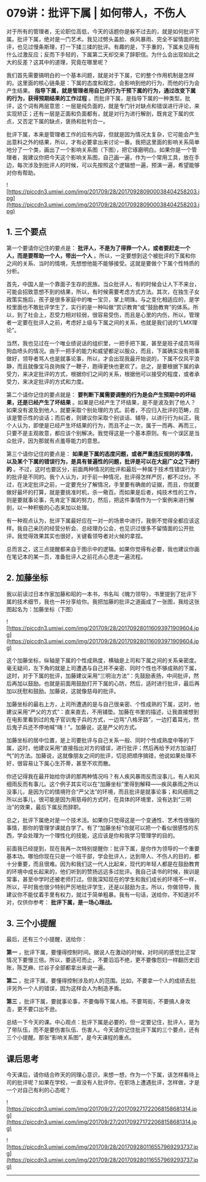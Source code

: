 # 079讲：批评下属 | 如何带人，不伤人

对于所有的管理者，无论职位高低，今天的话题你是躲不过去的，就是如何批评下属。批评下属，绝对是一门艺术。我见过劈头盖脸、疾风暴雨、完全不留情面的批评，也见过慢条斯理，打一下揉三揉的批评。有趣的是，下手重的，下属未见得有什么过激反应；反而下手轻的，下属第二天却交来了辞职信。为什么会出现如此之大的反差？这其中的道理，究竟在哪里呢？

我们首先需要搞明白的一个基本问题，就是对于下属，它的整个作用机制是怎样的。这里面的核心链条是：下属的态度和观念，会影响到他的行为，而他的行为会产生结果。 **指导下属，就是管理者用自己的行为干预下属的行为，通过改变下属的行为，获得预期结果的工作过程** 。而批评下属，是指导下属的一种类型。批评，这个词有两层意思：一层是纯负面的，就是专门针对缺点和错误进行评论，来实现矫正；还有一层是正面和负面都有，就是对行为进行解剖，既肯定下属的优点，又否定下属的缺点，褒扬和批判合一。

批评下属，本来是管理者工作的应有内容，但就是因为情况太复杂，它可能会产生出意料之外的结果，所以，才有必要拿出来讨论一番。我把这里面的影响关系简单地分了一个类，画出了一个影响关系图（下图），把它琢磨明白。如果你是一个管理者，我建议你把今天这个影响关系图，自己画一遍，作为一个常用工具，放在手边，每次涉及到批评人的时候，可以先按照这个逻辑想一遍，预演一遍，希望能够对你有帮助。

![https://piccdn3.umiwi.com/img/201709/28/201709280900038404258203.jpg](https://piccdn3.umiwi.com/img/201709/28/201709280900038404258203.jpg)

## 1. 三个要点

第一个要请你记住的要点是： **批评人，不是为了得罪一个人，或者要赶走一个人，而是要帮助一个人，带出一个人** 。所以，一定要想到这个被批评的下属和你之间的关系、当时的情境，先想想他能不能够接受。这就是要做个下属个性特质的分析。

首先，中国人是一个靠面子生存的民族。当众批评人，有的时候会让人下不来台，可能会招致意想不到的结果，所以，有时候需要考虑方式方法。其次，在独生子女政策实施后，孩子是很多家庭中的唯一宝贝，掌上明珠。与之变化相适应的，是学校里面也不敢批评学生了，实行的是一种叫做“赏识教育”或“鼓励教育”的体系。所以，到了社会上，忍受力相对较弱，很容易受伤，而且是心里的内伤，所以，管理者一定要在批评人之前，考虑好上级与下属之间的关系，也就是我们说的“LMX理论”。

当然，我也见过在一个唯业绩说话的组织里，一把手把下属，甚至是班子成员骂得狗血喷头的情况。由于一把手的能力和威望都足以服众，而且，下属确实没有把事做好，领导者骂人也是就事论事，所以，才会出现我最开始说的，下属不仅风平浪静，而且就像宝马良驹挨了一鞭子，跑得更快也更欢了。总之，是要根据下属的承受力，来决定批评的方式，根据你们之间的关系，根据他可以接受的程度，或者承受力，来决定批评的方式和力度。

第二个请你记住的要点就是： **要判断下属需要调整的行为是会产生预期中的坏结果，还是已经产生了坏结果** 。如果是已经产生了坏结果，是不是波及到了他人？如果没有波及到他人，就要采取个别处理的方式。前者，不应归入批评的范畴，应该是警示性的谈话；而后者，则建议你采取个别谈话、辅导，以进行行为纠正。我个人认为，即使是已经产生坏结果的行为，而且不止一次，属于一而再、再而三，只要不是主观故意，都应该个别解决。我觉得这是一个基本原则。有一个误区是当众批评，因为那就有点羞辱能力的意思。

第三个请你记住的要点是： **如果是下属的态度问题，或者严重违反规则的事情，以及某个下属的错误行为，是具有普遍性的问题，批评是可以在大庭广众之下进行的** 。不过，这时也要区分，前面两种情况的批评和最后一种属于技术性错误行为的批评是不同的。我个人认为，对于前一种情况，批评得怎样严厉，都不过分。不过，在决定批评之前，一定要充分了解情况，手里要有确凿的证据，而且，你就要做好最坏的打算，就是要挑准时机，杀一儆百。而如果是后者，纯技术性的工作，则是要就事论事，先肯定下属的努力，然后，把这件事情作为一个案例来进行解剖，以一种积极的心态来加以处理。

有一种观点认为，批评下属最好应在一对一的场景中进行，我倒不觉得全都应该这样。我自己亲历的经营分析会、总经理办公会，也见识过很多不留情面的公开批评。我觉得效果其实也很好，关键看领导者对火候的拿捏。

总而言之，这三点提醒都来自于图示中的逻辑。如果你觉得有必要，我也建议你画在笔记本的某一页，准备批评人之前花点心思走一遍流程。

## 2. 加藤坐标

我以前读过日本作家加藤和昭的一本书，书名叫《魄力领导》，书里提到了批评下属的技术细节，我也一并分享给你。我把加藤的批评之道画成了一张图，我给这张图起名为：加藤坐标（下图）

![https://piccdn3.umiwi.com/img/201709/28/201709280116093971909604.jpg](https://piccdn3.umiwi.com/img/201709/28/201709280116093971909604.jpg)

这个加藤坐标，纵轴是下属的个性成熟度，横轴是上司和下属之间的关系亲密度。毫无疑问，左下角的就是上司遭遇与自己并不亲密、同时个性也不够成熟的下属，这时，对于下属的批评，加藤建议采用“三明治方法”：先鼓励表扬，中间批评，然后再加以鼓励。也就是前面用鼓励打开下属的心防，然后，适时进行批评，最后再加以抚慰和鼓励。加藤说，这就像慈母的批评。

加藤坐标的最右上方，上司所遭遇的是与自己很亲密、个性成熟的下属，这时，他建议采用“严父的方式”：直来直去，不用铺垫。加藤在书里的描述，让我直接想到在电影里看到过的鬼子官训鬼子兵的方式，一边骂“八格牙路”，一边打着耳光，然后鬼子兵还不停地喊“嗨！”。加藤说，这是严父的方式。

加藤坐标的居中位置，是上司要批评与自己关系一般、同时个性成熟度中等的下属，这时，他建议采用“直接指出对方的错误，进行批评；然后再给予对方加油打气”的方法。加藤说，这就像朋友之间的批评，切忌把顺序搞错，他说如果处理不好，很容易让下属心生芥蒂，甚至不欢而散。

你还记得我在最开始给你讲的那两种情况吗？有人疾风暴雨反而没事儿，有人和风细雨反而有事儿。这个例子其实可以在“加藤坐标”里得到解释——疾风暴雨之所以没事儿，是因为它的情境符合“严父法”的环境，而且批评是就事论事；和风细雨之所以出事儿，很可能是因为用慈母的方式时，在具体的环境里，没有达到“三明治”的效果，最后下属反而辞职。

总之，批评下属绝对是一个技术活。如果你只觉得这是一个变通性、艺术性很强的事情，那你的管理学课就白学了。有了“加藤坐标”你就可以把一个看似很感性的东西，学会处理为一个理性化的技能，这应该是你和我学习管理学的目的。

前面我已经提到，现在我再一次特别提醒你：批评下属，是你作为领导的一个重要基本功。哪怕你现在只是一个班干部，学会批评人，达到带人、不伤人的目的，都十分重要，而且很难。因为和我们这一代人比起来，现代的年轻人都是在鼓励教育的环境中成长起来的，他们听到的赞扬远远多过批评。我自己读书的时候，挨训是常事，甚至中学时还被老师打过。但我深知现在的学生和我们成长的环境不一样，所以，平时我也很少特别严厉地批评学生，还是以鼓励为主。所以，你做领导，我建议你不能仗着手里有权力，就过于简单粗暴。我有一句话，送给你，不知道对不对，仅供你参考： **批评下属，是一场心理战。**

## 3. 三个小提醒

最后，还有三个小提醒，送给你：

 **第一** ，批评下属，要懂得控制时间。据说人在激动的时候，对时间的感觉比正常情况下要慢三倍。所以，要适可而止，不要滔滔不绝，更不要像怨妇一样翻历史旧账，陈芝麻、烂谷子全部都拿出来说一遍。

 **第二** ，批评下属，要懂得控制涉及的人的范围。比如，不要拿一个人的成绩去批评另外一个人的错误，因为这样会人为制造矛盾。

 **第三** ，批评下属，要就事论事，不要侮辱下属人格。不要骂街，不要搞人身攻击，更不要口出不逊。

总结一下今天的课。中心观点：批评下属是必要的，但一定要记住，批评人，是为了带队伍，而不是要伤害队伍、伤害人。今天请你记住批评下属的三个要点，还有三个小提醒。那张“影响关系图”，是今天课程的重点。

## 课后思考

今天课后，请你结合昨天的同理心意识，来想一想，作为一个下属，该怎样看待上司的批评呢？如果在学校，一直没有人批评你，在职场上遭遇批评，怎样做，才是一个对自己有利的心态呢？

![https://piccdn3.umiwi.com/img/201709/27/201709271722068158681314.jpg](https://piccdn3.umiwi.com/img/201709/27/201709271722068158681314.jpg)

![https://piccdn3.umiwi.com/img/201709/28/201709280116557969293737.jpg](https://piccdn3.umiwi.com/img/201709/28/201709280116557969293737.jpg)

---
